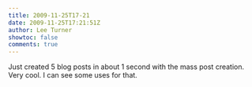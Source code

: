 ```yaml
---
title: 2009-11-25T17-21
date: 2009-11-25T17:21:51Z
author: Lee Turner
showtoc: false
comments: true
---
```


Just created 5 blog posts in about 1 second with the mass post creation.  Very cool.  I can see some uses for that.


